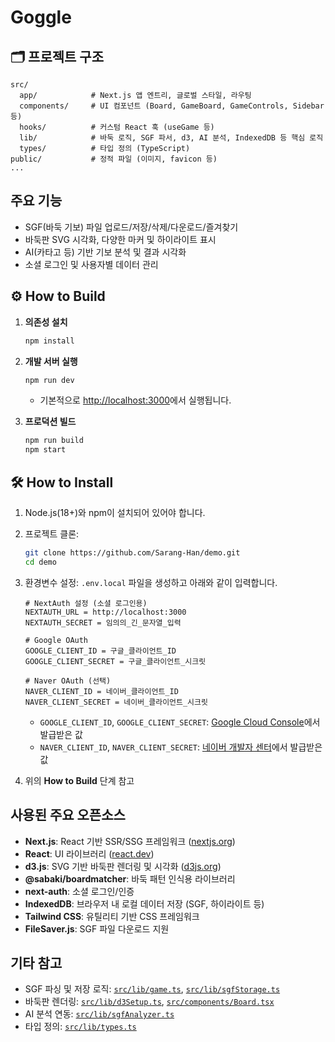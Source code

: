 # Goggle

## 🗂️ 프로젝트 구조

```
src/
  app/            # Next.js 앱 엔트리, 글로벌 스타일, 라우팅
  components/     # UI 컴포넌트 (Board, GameBoard, GameControls, Sidebar 등)
  hooks/          # 커스텀 React 훅 (useGame 등)
  lib/            # 바둑 로직, SGF 파서, d3, AI 분석, IndexedDB 등 핵심 로직
  types/          # 타입 정의 (TypeScript)
public/           # 정적 파일 (이미지, favicon 등)
...
```

## 주요 기능

- SGF(바둑 기보) 파일 업로드/저장/삭제/다운로드/즐겨찾기
- 바둑판 SVG 시각화, 다양한 마커 및 하이라이트 표시
- AI(카타고 등) 기반 기보 분석 및 결과 시각화
- 소셜 로그인 및 사용자별 데이터 관리


## ⚙️ How to Build

1. **의존성 설치**
   ```sh
   npm install
   ```
2. **개발 서버 실행**
   ```sh
   npm run dev
   ```
   - 기본적으로 [http://localhost:3000](http://localhost:3000)에서 실행됩니다.

3. **프로덕션 빌드**
   ```sh
   npm run build
   npm start
   ```


## 🛠️ How to Install

1. Node.js(18+)와 npm이 설치되어 있어야 합니다.
2. 프로젝트 클론:
   ```sh
   git clone https://github.com/Sarang-Han/demo.git
   cd demo
   ```
3. 환경변수 설정: `.env.local` 파일을 생성하고 아래와 같이 입력합니다.
   ```
   # NextAuth 설정 (소셜 로그인용)
   NEXTAUTH_URL = http://localhost:3000
   NEXTAUTH_SECRET = 임의의_긴_문자열_입력

   # Google OAuth
   GOOGLE_CLIENT_ID = 구글_클라이언트_ID
   GOOGLE_CLIENT_SECRET = 구글_클라이언트_시크릿

   # Naver OAuth (선택)
   NAVER_CLIENT_ID = 네이버_클라이언트_ID
   NAVER_CLIENT_SECRET = 네이버_클라이언트_시크릿
   ```
   - `GOOGLE_CLIENT_ID`, `GOOGLE_CLIENT_SECRET`: [Google Cloud Console](https://console.cloud.google.com/)에서 발급받은 값
   - `NAVER_CLIENT_ID`, `NAVER_CLIENT_SECRET`: [네이버 개발자 센터](https://developers.naver.com/)에서 발급받은 값

4. 위의 **How to Build** 단계 참고


## 사용된 주요 오픈소스

- **Next.js**: React 기반 SSR/SSG 프레임워크 ([nextjs.org](https://nextjs.org/))
- **React**: UI 라이브러리 ([react.dev](https://react.dev/))
- **d3.js**: SVG 기반 바둑판 렌더링 및 시각화 ([d3js.org](https://d3js.org/))
- **@sabaki/boardmatcher**: 바둑 패턴 인식용 라이브러리
- **next-auth**: 소셜 로그인/인증
- **IndexedDB**: 브라우저 내 로컬 데이터 저장 (SGF, 하이라이트 등)
- **Tailwind CSS**: 유틸리티 기반 CSS 프레임워크
- **FileSaver.js**: SGF 파일 다운로드 지원


## 기타 참고

- SGF 파싱 및 저장 로직: [`src/lib/game.ts`](src/lib/game.ts), [`src/lib/sgfStorage.ts`](src/lib/sgfStorage.ts)
- 바둑판 렌더링: [`src/lib/d3Setup.ts`](src/lib/d3Setup.ts), [`src/components/Board.tsx`](src/components/Board.tsx)
- AI 분석 연동: [`src/lib/sgfAnalyzer.ts`](src/lib/sgfAnalyzer.ts)
- 타입 정의: [`src/lib/types.ts`](src/lib/types.ts)